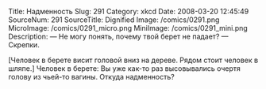 Title: Надменность 
Slug: 291 
Category: xkcd 
Date: 2008-03-20 12:45:49 
SourceNum: 291 
SourceTitle: Dignified 
Image: /comics/0291.png 
MicroImage: /comics/0291_micro.png 
MiniImage: /comics/0291_mini.png 
Description: — Не могу понять, почему твой берет не падает? — Скрепки. 

[Человек в берете висит головой вниз на дереве. Рядом стоит человек в шляпе.]
Человек в берете: Вы уже как-то раз высовывались очертя голову из чьей-то вагины. Откуда надменность?